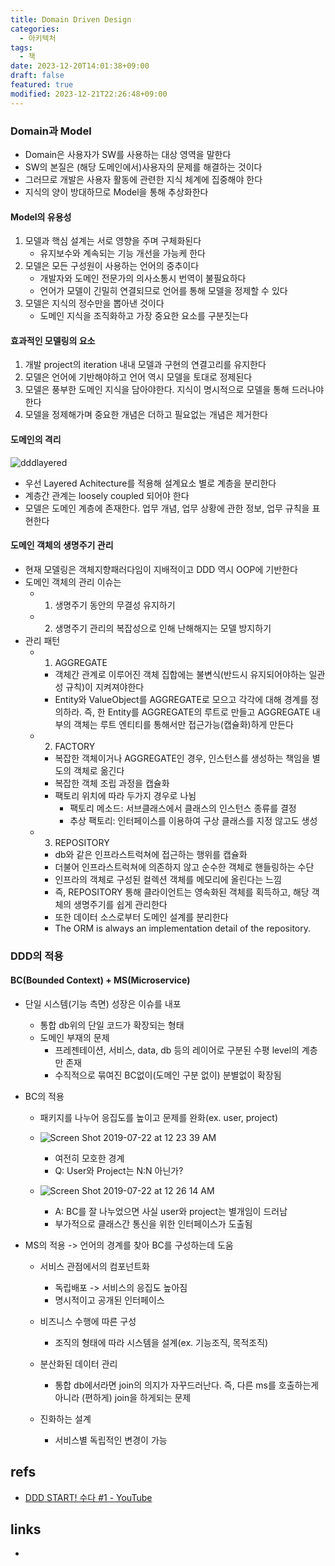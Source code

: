 ```yaml
---
title: Domain Driven Design
categories:
  - 아키텍처
tags:
  - 책
date: 2023-12-20T14:01:38+09:00
draft: false
featured: true
modified: 2023-12-21T22:26:48+09:00
---
```


###  Domain과 Model
- Domain은 사용자가 SW를 사용하는 대상 영역을 말한다
- SW의 본질은 (해당 도메인에서)사용자의 문제를 해결하는 것이다
- 그러므로 개발은 사용자 활동에 관련한 지식 체계에 집중해야 한다
- 지식의 양이 방대하므로 Model을 통해 추상화한다

#### Model의 유용성
1. 모델과 핵심 설계는 서로 영향을 주며 구체화된다
    - 유지보수와 계속되는 기능 개선을 가능케 한다
2. 모델은 모든 구성원이 사용하는 언어의 중추이다
    - 개발자와 도메인 전문가의 의사소통시 번역이 불필요하다
    - 언어가 모델이 긴밀히 연결되므로 언어를 통해 모델을 정제할 수 있다
3. 모델은 지식의 정수만을 뽑아낸 것이다
    - 도메인 지식을 조직화하고 가장 중요한 요소를 구분짓는다

#### 효과적인 모델링의 요소
1. 개발 project의 iteration 내내 모델과 구현의 연결고리를 유지한다
2. 모델은 언어에 기반해야하고 언어 역시 모델을 토대로 정제된다
3. 모델은 풍부한 도메인 지식을 담아야한다. 지식이 명시적으로 모델을 통해 드러나야한다
4. 모델을 정제해가며 중요한 개념은 더하고 
필요없는 개념은 제거한다

#### 도메인의 격리
![dddlayered](https://user-images.githubusercontent.com/38183218/61610299-b8ac9980-ac93-11e9-8cd2-cae5c9b072ce.png)
- 우선 Layered Achitecture를 적용해 설계요소 별로 계층을 분리한다
- 계층간 관계는 loosely coupled 되어야 한다
- 모델은 도메인 계층에 존재한다. 업무 개념, 업무 상황에 관한 정보, 업무 규칙을 표현한다

#### 도메인 객체의 생명주기 관리
- 현재 모델링은 객체지향패러다임이 지배적이고 DDD 역시 OOP에 기반한다
- 도메인 객체의 관리 이슈는
    - 1. 생명주기 동안의 무결성 유지하기
    - 2. 생명주기 관리의 복잡성으로 인해 난해해지는 모델 방지하기
- 관리 패턴
    - 1. AGGREGATE
        - 객체간 관계로 이루어진 객체 집합에는 불변식(반드시 유지되어야하는 일관성 규칙)이 지켜져야한다
        - Entity와 ValueObject를 AGGREGATE로 모으고 각각에 대해 경계를 정의하라. 즉, 한 Entity를 AGGREGATE의 루트로 만들고 AGGREGATE 내부의 객체는 루트 엔티티를 통해서만 접근가능(캡슐화)하게 만든다

    - 2. FACTORY
        - 복잡한 객체이거나 AGGREGATE인 경우, 인스턴스를 생성하는 책임을 별도의 객체로 옮긴다
        - 복잡한 객체 조립 과정을 캡슐화
        - 팩토리 위치에 따라 두가지 경우로 나뉨
            - 팩토리 메소드: 서브클래스에서 클래스의 인스턴스 종류를 결정
            - 추상 팩토리: 인터페이스를 이용하여 구상 클래스를 지정 않고도 생성

    - 3. REPOSITORY
        - db와 같은 인프라스트럭쳐에 접근하는 행위를 캡슐화
        - 더불어 인프라스트럭쳐에 의존하지 않고 순수한 객체로 핸들링하는 수단
        - 인프라의 객체로 구성된 컬렉션 객체를 메모리에 올린다는 느낌
        - 즉, REPOSITORY 통해 클라이언트는 영속화된 객체를 획득하고, 해당 객체의 생명주기를 쉽게 관리한다
        - 또한 데이터 소스로부터 도메인 설계를 분리한다
        - The ORM is always an implementation detail of the repository.



### DDD의 적용
#### BC(Bounded Context) + MS(Microservice)
- 단일 시스템(기능 측면) 성장은 이슈를 내포
    - 통합 db위의 단일 코드가 확장되는 형태
    - 도메인 부재의 문제
        - 프레젠테이션, 서비스, data, db 등의 레이어로 구분된 수평 level의 계층만 존재
        - 수직적으로 묶여진 BC없이(도메인 구분 없이) 분별없이 확장됨

- BC의 적용
    - 패키지를 나누어 응집도를 높이고 문제를 완화(ex. user, project)
    - ![Screen Shot 2019-07-22 at 12 23 39 AM](https://user-images.githubusercontent.com/38183218/61593169-0636f100-ac17-11e9-86e8-07ead95c83a8.png)
        - 여전히 모호한 경계
        - Q: User와 Project는 N:N 아닌가? 

    - ![Screen Shot 2019-07-22 at 12 26 14 AM](https://user-images.githubusercontent.com/38183218/61593193-56ae4e80-ac17-11e9-9620-66fe94dc3802.png)
        - A: BC를 잘 나누었으면 사실 user와 project는 별개임이 드러남
        - 부가적으로 클래스간 통신을 위한 인터페이스가 도출됨


- MS의 적용 -> 언어의 경계를 찾아 BC를 구성하는데 도움
    - 서비스 관점에서의 컴포넌트화
        - 독립배포 -> 서비스의 응집도 높아짐
        - 명시적이고 공개된 인터페이스

    - 비즈니스 수행에 따른 구성
        - 조직의 형태에 따라 시스템을 설계(ex. 기능조직, 목적조직)
    
    - 분산화된 데이터 관리
        - 통합 db에서라면 join의 의지가 자꾸드러난다. 즉, 다른 ms를 호출하는게 아니라 (편하게) join을 하게되는 문제

    - 진화하는 설계
        - 서비스별 독립적인 변경이 가능


## refs
- [DDD START! 수다 #1 - YouTube](https://www.youtube.com/watch?v=N3NSISzolSw&ab_channel=WorkerKSUG)


## links
- 
